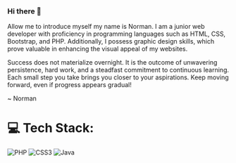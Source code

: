 ### Hi there 👋

Allow me to introduce myself my name is Norman. I am a junior web developer with proficiency in programming languages such as HTML, CSS, Bootstrap, and PHP. Additionally, I possess graphic design skills, which prove valuable in enhancing the visual appeal of my websites.

Success does not materialize overnight. It is the outcome of unwavering persistence, hard work, and a steadfast commitment to continuous learning. Each small step you take brings you closer to your aspirations. Keep moving forward, even if progress appears gradual!

~ Norman

# 💻 Tech Stack:
![PHP](https://img.shields.io/badge/php-%23777BB4.svg?style=for-the-badge&logo=php&logoColor=white) ![CSS3](https://img.shields.io/badge/css3-%231572B6.svg?style=for-the-badge&logo=css3&logoColor=white) ![Java]()
<!--
**normanang28/normanang28** is a ✨ _special_ ✨ repository because its `README.md` (this file) appears on your GitHub profile.

Here are some ideas to get you started:

- 🔭 I’m currently working on ...
- 🌱 I’m currently learning ...
- 👯 I’m looking to collaborate on ...
- 🤔 I’m looking for help with ...
- 💬 Ask me about ...
- 📫 How to reach me: ...
- 😄 Pronouns: ...
- ⚡ Fun fact: ...
-->
